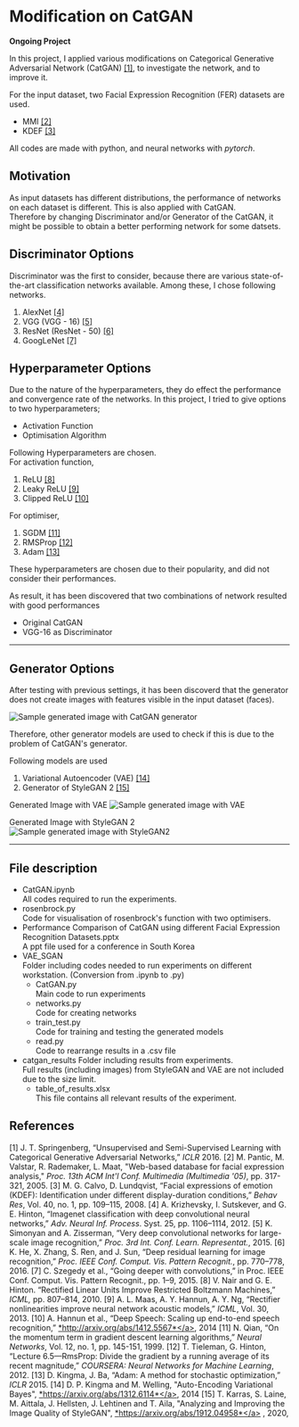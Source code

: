 # Modification on CatGAN

**Ongoing Project**

In this project, I applied various modifications on Categorical Generative Adversarial Network (CatGAN) [[1]](#1), to investigate the network, and to improve it.

For the input dataset, two Facial Expression Recognition (FER) datasets are used.
* MMI [[2]](#2) 
* KDEF [[3]](#3) 

All codes are made with python, and neural networks with *pytorch*.


## Motivation
As input datasets has different distributions, the performance of networks on each dataset is different. This is also applied with CatGAN.  
Therefore by changing Discriminator and/or Generator of the CatGAN, it might be possible to obtain a better performing network for some datsets.

## Discriminator Options
Discriminator was the first to consider, because there are various state-of-the-art classification networks available. Among these, I chose following networks.
1. AlexNet [[4]](#4)
2. VGG (VGG - 16) [[5]](#5)
3. ResNet (ResNet - 50) [[6]](#6)
4. GoogLeNet [[7]](#7)

## Hyperparameter Options
Due to the nature of the hyperparameters, they do effect the performance and convergence rate of the networks. In this project, I tried to give options to two hyperparameters;
* Activation Function
* Optimisation Algorithm

Following Hyperparameters are chosen.  
For activation function,
1. ReLU [[8]](#8)
2. Leaky ReLU [[9]](#9)
3. Clipped ReLU [[10]](#10)

For optimiser,
1. SGDM [[11]](#11)
2. RMSProp [[12]](#12)
3. Adam [[13]](#13)

These hyperparameters are chosen due to their popularity, and did not consider their performances.

As result, it has been discovered that two combinations of network resulted with good performances
* Original CatGAN
* VGG-16 as Discriminator

---

## Generator Options

After testing with previous settings, it has been discoverd that the generator does not create images with features visible in the input dataset (faces). 

![Sample generated image with CatGAN generator](https://github.com/KevSr/CatGAN_mod/blob/master/catgan_results/mmi_leaky_rms.png)

Therefore, other generator models are used to check if this is due to the problem of CatGAN's generator.

Following models are used
1. Variational Autoencoder (VAE) [[14]](#14)
2. Generator of StyleGAN 2 [[15]](#15)

Generated Image with VAE
![Sample generated image with VAE](https://github.com/KevSr/CatGAN_mod/blob/master/catgan_results/VAE_epoch_0045.png)

Generated Image with StyleGAN 2
![Sample generated image with StyleGAN2](https://github.com/KevSr/CatGAN_mod/blob/master/catgan_results/StyleGAN_epoch_0049.png)

---

## File description
* CatGAN.ipynb  
All codes required to run the experiments.
* rosenbrock.py  
Code for visualisation of rosenbrock's function with two optimisers.
* Performance Comparison of CatGAN using different Facial Expression Recognition Datasets.pptx  
A ppt file used for a conference in South Korea
* VAE_SGAN  
Folder including codes needed to run experiments on different workstation. (Conversion from .ipynb to .py)
    * CatGAN.py  
    Main code to run experiments
    * networks.py  
    Code for creating networks
    * train_test.py  
    Code for training and testing the generated models
    * read.py  
    Code to rearrange results in a .csv file
* catgan_results
Folder including results from experiments.  
Full results (including images) from StyleGAN and VAE are not included due to the size limit.
    * table_of_results.xlsx  
    This file contains all relevant results of the experiment.
    

## References
<a id="1">[1]</a>  J. T. Springenberg, “Unsupervised and Semi-Supervised Learning with Categorical Generative Adversarial Networks,” *ICLR* 2016.
<a id="2">[2]</a> M. Pantic, M. Valstar, R. Rademaker, L. Maat, "Web-based database for facial expression analysis," *Proc. 13th ACM Int'l Conf. Multimedia (Multimedia '05)*, pp. 317-321, 2005. 
<a id="3">[3]</a> M. G. Calvo, D. Lundqvist, “Facial expressions of emotion (KDEF): Identification under different display-duration conditions,” *Behav Res*, Vol. 40, no. 1, pp. 109–115, 2008.
<a id="4">[4]</a> A. Krizhevsky, I. Sutskever, and G. E. Hinton, “Imagenet classification with deep convolutional neural networks,” *Adv. Neural Inf. Process*. Syst. 25, pp. 1106–1114, 2012.
<a id="5">[5]</a> K. Simonyan and A. Zisserman, “Very deep convolutional networks for large-scale image recognition,” *Proc. 3rd Int. Conf. Learn. Representat.*, 2015.
<a id="6">[6]</a> K. He, X. Zhang, S. Ren, and J. Sun, “Deep residual learning for image recognition,” *Proc. IEEE Conf. Comput. Vis. Pattern Recognit.*, pp. 770–778, 2016.
<a id="7">[7]</a>  C. Szegedy et al., “Going deeper with convolutions,” in Proc. IEEE Conf. Comput. Vis. Pattern Recognit., pp. 1–9, 2015.
<a id="8">[8]</a> V. Nair and G. E. Hinton. “Rectified Linear Units Improve Restricted Boltzmann Machines,” *ICML,* pp. 807–814, 2010.
<a id="9">[9]</a> A. L. Maas, A. Y. Hannun, A. Y. Ng, “Rectifier nonlinearities improve neural network acoustic models,” *ICML*, Vol. 30, 2013.
<a id="10">[10]</a> A. Hannun et al., “Deep Speech: Scaling up end-to-end speech recognition,” <a href = "http://arxiv.org/abs/1412.5567">*http://arxiv.org/abs/1412.5567*</a>, 2014
<a id="11">[11]</a> N. Qian, “On the momentum term in gradient descent learning algorithms,” *Neural Networks*, Vol. 12, no. 1, pp. 145-151, 1999.
<a id="12">[12]</a> T. Tieleman, G. Hinton, “Lecture 6.5—RmsProp: Divide the gradient by a running average of its recent magnitude,” *COURSERA: Neural Networks for Machine Learning*, 2012.
<a id="13">[13]</a>  D. Kingma, J. Ba, “Adam: A method for stochastic optimization,” *ICLR* 2015.
<a id="14">[14]</a> D. P. Kingma and M. Welling, "Auto-Encoding Variational Bayes", <a href = "https://arxiv.org/abs/1312.6114">*https://arxiv.org/abs/1312.6114*</a>, 2014
<a id="15">[15]</a> T. Karras, S. Laine, M. Aittala, J. Hellsten, J. Lehtinen and T. Aila,
"Analyzing and Improving the Image Quality of StyleGAN", <a href = "https://arxiv.org/abs/1912.04958">*https://arxiv.org/abs/1912.04958*</a> , 2020,




